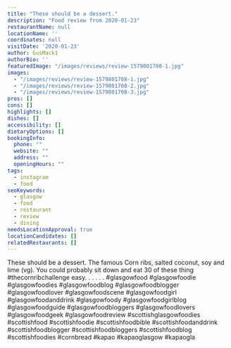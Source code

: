 ```yaml
---
title: "These should be a dessert."
description: "Food review from 2020-01-23"
restaurantName: null
locationName: ''
coordinates: null
visitDate: '2020-01-23'
author: GusMack1
authorBio: ''
featuredImage: "/images/reviews/review-1579801708-1.jpg"
images:
  - "/images/reviews/review-1579801708-1.jpg"
  - "/images/reviews/review-1579801708-2.jpg"
  - "/images/reviews/review-1579801708-3.jpg"
pros: []
cons: []
highlights: []
dishes: []
accessibility: []
dietaryOptions: []
bookingInfo:
  phone: ""
  website: ""
  address: ""
  openingHours: ""
tags:
  - instagram
  - food
seoKeywords:
  - glasgow
  - food
  - restaurant
  - review
  - dining
needsLocationApproval: true
locationCandidates: []
relatedRestaurants: []
---
```


These should be a dessert. The famous Corn ribs, salted coconut, soy and lime (vg). You could probably sit down and eat 30 of these thing #thecornribchallenge easy. .
.
.
.
.
#glasgowfood #glasgowfoodie #glasgowfoodies #glasgowfoodblog #glasgowfoodblogger #glasgowfoodlover #glasgowfoodscene #glasgowfoodgirl #glasgowfoodanddrink #glasgowfoody #glasgowfoodgirlblog #glasgowfoodguide #glasgowfoodbloggers #glasgowfoodlovers #glasgowfoodgeek #glasgowfoodreview #scottishglasgowfoodies #scottishfood #scottishfoodie #scottishfoodbible #scottishfoodanddrink #scottishfoodblogger #scottishfoodbloggers #scottishfoodblog #scottishfoodies #cornbread #kapao #kapaoglasgow #kapaogla